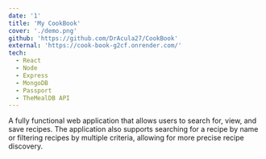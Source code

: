 ```yaml
---
date: '1'
title: 'My CookBook'
cover: './demo.png'
github: 'https://github.com/DrAcula27/CookBook'
external: 'https://cook-book-g2cf.onrender.com/'
tech:
  - React
  - Node
  - Express
  - MongoDB
  - Passport
  - TheMealDB API
---
```


A fully functional web application that allows users to search for, view, and save recipes. The application also supports searching for a recipe by name or filtering recipes by multiple criteria, allowing for more precise recipe discovery.
